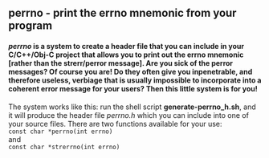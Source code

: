 ## perrno - print the errno mnemonic from your program
#### _perrno_ is a system to create a header file that you can include in your C/C++/Obj-C project that allows you to print out the errno mnemonic [rather than the strerr/perror message].  Are you sick of the perror messages?  Of course you are!  Do they often give you inpenetrable, and therefore useless, verbiage that is usually impossible to incorporate into a coherent error message for your users?  Then this little system is for you!

The system works like this: run the shell script **generate-perrno_h.sh**, and it will produce the header file _perrno.h_ which you can include into one of your source files.  There are two functions available for your use:<br>
```const char *perrno(int errno)```<br>
and<br>
```const char *strerrno(int errno)```

